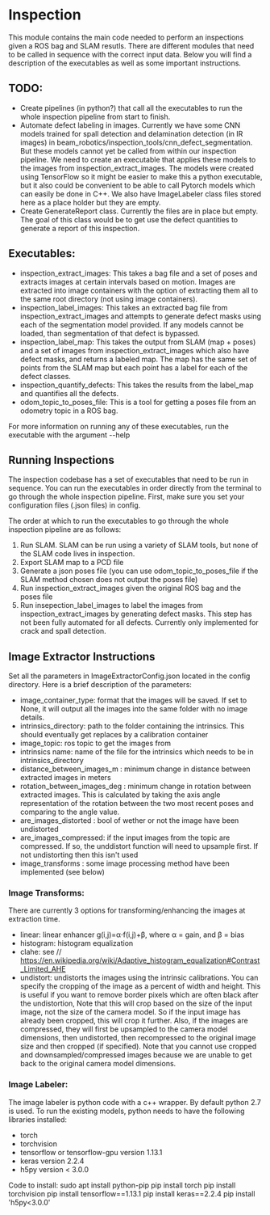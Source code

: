 # Inspection

This module contains the main code needed to perform an inspections given a ROS bag and SLAM resutls. There are different modules that need to be called in sequence with the correct input data. Below you will find a description of the executables as well as some important instructions.

## TODO:

 * Create pipelines (in python?) that call all the executables to run the whole inspection pipeline from start to finish.
 * Automate defect labeling in images. Currently we have some CNN models trained for spall detection and delamination detection (in IR images) in beam_robotics/inspection_tools/cnn_defect_segmentation. But these models cannot yet be called from within our inspection pipeline. We need to create an executable that applies these models to the images from inspection_extract_images. The models were created using TensorFlow so it might be easier to make this a python executable, but it also could be convenient to be able to call Pytorch models which can easily be done in C++. We also have ImageLabeler class files stored here as a place holder but they are empty.
 * Create GenerateReport class. Currently the files are in place but empty. The goal of this class would be to get use the defect quantities to generate a report of this inspection.

## Executables:

 * inspection_extract_images: This takes a bag file and a set of poses and extracts images at certain intervals based on motion. Images are extracted into image containers with the option of extracting them all to the same root directory (not using image containers). 
 * inspection_label_images: This takes an extracted bag file from inspection_extract_images and attempts to generate defect masks using each of the segmentation model provided. If any models cannot be loaded, than segmentation of that defect is bypassed. 
 * inspection_label_map: This takes the output from SLAM (map + poses) and a set of images from inspection_extract_images which also have defect masks, and returns a labeled map. The map has the same set of points from the SLAM map but each point has a label for each of the defect classes.
 * inspection_quantify_defects: This takes the results from the label_map and quantifies all the defects.
 * odom_topic_to_poses_file: This is a tool for getting a poses file from an odometry topic in a ROS bag. 

 For more information on running any of these executables, run the executable with the argument --help

## Running Inspections

The inspection codebase has a set of executables that need to be run in sequence. You can run the executables in order directly from the terminal to go through the whole inspection pipeline. First, make sure you set your configuration files (.json files) in config.

The order at which to run the executables to go through the whole inspection pipeline are as follows:

  1. Run SLAM. SLAM can be run using a variety of SLAM tools, but none of the SLAM code lives in inspection. 
  2. Export SLAM map to a PCD file
  3. Generate a json poses file (you can use odom_topic_to_poses_file if the SLAM method chosen does not output the poses file)
  4. Run inspection_extract_images given the original ROS bag and the poses file
  5. Run insepection_label_images to label the images from inspection_extract_images by generating defect masks. This step has not been fully automated for all defects. Currently only implemented for crack and spall detection.

## Image Extractor Instructions  

Set all the parameters in ImageExtractorConfig.json located in the config directory. Here is a brief description of the parameters:

 * image_container_type: format that the images will be saved. If set to None, it will output all the images into the same folder with no image details.
 * intrinsics_directory: path to the folder containing the intrinsics. This should eventually get replaces by a calibration container
 * image_topic: ros topic to get the images from
 * intrinsics name: name of the file for the intrinsics which needs to be in intrinsics_directory 
 * distance_between_images_m : minimum change in distance between extracted images in meters
 * rotation_between_images_deg : minimum change in rotation between extracted images. This is calculated by taking the axis angle representation of the rotation between the two most recent poses and comparing to the angle value.
 * are_images_distorted : bool of wether or not the image have been undistorted
 * are_images_compressed: if the input images from the topic are compressed. If so, the unddistort function will need to upsample first. If not undistorting then this isn't used
 * image_transforms : some image processing method have been implemented (see below)

### Image Transforms:

There are currently 3 options for transforming/enhancing the images at extraction time.

 * linear: linear enhancer g(i,j)=α⋅f(i,j)+β, where α = gain, and β = bias
 * histogram: histogram equalization
 * clahe: see // https://en.wikipedia.org/wiki/Adaptive_histogram_equalization#Contrast_Limited_AHE
 * undistort: undistorts the images using the intrinsic calibrations. You can specify the cropping of the image as a percent of width and height. This is useful if you want to remove border pixels which are often black after the undistortion, Note that this will crop based on the size of the input image, not the size of the camera model. So if the input image has already been cropped, this will crop it further. Also, if the images are compressed, they will first be upsampled to the camera model dimensions, then undistorted, then recompressed to the original image size and then cropped (if specified). Note that you cannot use cropped and downsampled/compressed images because we are unable to get back to the original camera model dimensions.

### Image Labeler:

The image labeler is python code with a c++ wrapper. By default python 2.7 is used. To run the existing models, python needs to have the following libraries installed:

 * torch
 * torchvision
 * tensorflow or tensorflow-gpu version 1.13.1
 * keras version 2.2.4
 * h5py version < 3.0.0

Code to install:
sudo apt install python-pip
pip install torch
pip install torchvision
pip install tensorflow==1.13.1
pip install keras==2.2.4
pip install 'h5py<3.0.0'
